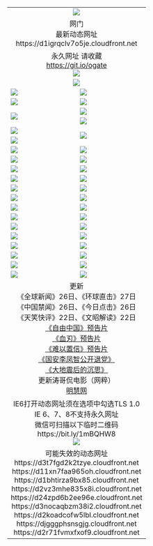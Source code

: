 ﻿<table>
  <tr></tr>
  <tr><td colspan=2 align=center><img src="https://d1igrqclv7o5je.cloudfront.net/Up/oGate.jpg" /></td></tr>
  <tr><td colspan=2 align=center>网门<br>最新动态网址
<br>https://d1igrqclv7o5je.cloudfront.net
    </td>
  </tr>
  <tr>
    <td colspan=2 align=center>永久网址 请收藏<br/><a href="https://git.io/ogate" target="_blank">https://git.io/ogate</a><br/><a href="https://d1igrqclv7o5je.cloudfront.net/Up/0WMGDL2.png" target="_blank"><img src="https://d1igrqclv7o5je.cloudfront.net/Up/0WMGD2.png"/></a></td>
    <!--td align=center>临时网址 微信用<br/><a href="https://bit.ly/1mBQHW8" target="_blank">https://bit.ly/1mBQHW8</a><br/><a href="https://d1igrqclv7o5je.cloudfront.net/Up/0WMGDL3.png" target="_blank"><img src="https://d1igrqclv7o5je.cloudfront.net/Up/0WMGD3.png"/></a></td-->
  </tr>
  <tr>
    <td colspan=2 align=center><a href="https://d1igrqclv7o5je.cloudfront.net/ogUP.aspx?name=0oGate.apk" target="_blank"><img src="https://d1igrqclv7o5je.cloudfront.net/Up/0WMAZ.jpg" /></a></td>
  </tr>
  <tr>
    <td><a href="https://d1igrqclv7o5je.cloudfront.net/ogNice.aspx" target="_blank"><img src="https://d1igrqclv7o5je.cloudfront.net/Up/0WCYY.jpg" /></a></td>
    <td><a href="https://d1igrqclv7o5je.cloudfront.net/onCO.aspx?ob=600%E4%BA%8B%E7%89%A9&op=%E5%A2%9E%E5%88%A0%E6%94%B9&args=WH1~%23%E7%B1%BB%E5%9E%8B6%E6%96%B0%E9%97%BB%7c%23%E7%B1%BB%E5%9E%8B6%E8%AF%84%E8%AE%BA&mode=" target="_blank"><img src="https://d1igrqclv7o5je.cloudfront.net/Up/0WZTT.jpg" /></a></td> 
  </tr>
  <tr>
    <td><a href="https://d1igrqclv7o5je.cloudfront.net/ogDY.aspx" target="_blank"><img src="https://d1igrqclv7o5je.cloudfront.net/Up/0FK.jpg" /></a></td>
    <td><a href="https://d1igrqclv7o5je.cloudfront.net/ogST.aspx" target="_blank"><img src="https://d1igrqclv7o5je.cloudfront.net/Up/0ST.jpg" /></a></td> 
  </tr>
  <tr>
    <td rowspan=2><a href="https://d1igrqclv7o5je.cloudfront.net/ogUP.aspx?name=WJ.mp4&count=480P:1" target="_blank"><img src="https://d1igrqclv7o5je.cloudfront.net/Up/WJ.jpg" /></a></td>
    <td><a href="https://d1igrqclv7o5je.cloudfront.net/ogUP.aspx?name=11DKC.mp4&count=T:2,2:4,1:16" target="_blank"><img src="https://d1igrqclv7o5je.cloudfront.net/Up/11DKC.jpg" /></a></td> 
  </tr>
  <tr>
    <td><a href="https://d1igrqclv7o5je.cloudfront.net/ogUP.aspx?name=LRSH.mp4&count=W:13,2:10" target="_blank"><img src="https://d1igrqclv7o5je.cloudfront.net/Up/LRSH.jpg" /></a></td>
  </tr>
  <tr>
    <td><a href="https://d1igrqclv7o5je.cloudfront.net/ogUP.aspx?name=JQR.mp4&count=2" target="_blank"><img src="https://d1igrqclv7o5je.cloudfront.net/Up/JQR.jpg" /></a></td>   
    <td rowspan=2><a href="https://d1igrqclv7o5je.cloudfront.net/ogUP.aspx?name=JP.mp4&count=9" target="_blank"><img src="https://d1igrqclv7o5je.cloudfront.net/Up/JP.jpg" /></td>
  </tr>
  <tr>
    <td><div><a href="https://d1igrqclv7o5je.cloudfront.net/ogUP.aspx?name=LRWS.mp4&count=7B:7,6B:44,5A:10,5B:35,4A:14,4B:19,3A:10,3B:26,2A:16,2B:21,1A:23,1B:29&current=7B:7" target="_blank"><img src="https://d1igrqclv7o5je.cloudfront.net/Up/LRWS.jpg" /></a></td>
  </tr>
  <tr>
    <td><a href="https://d1igrqclv7o5je.cloudfront.net/ogUP.aspx?name=SSZJ.mp4&count=SP:6,480P:8" target="_blank"><img src="https://d1igrqclv7o5je.cloudfront.net/Up/SSZJ.jpg" /></a></td>
    <td><a href="https://d1igrqclv7o5je.cloudfront.net/ogUP.aspx?name=WH.mp4" target="_blank"><img src="https://d1igrqclv7o5je.cloudfront.net/Up/WH.jpg" /></a></td>
  </tr>
  <tr>
    <td><a href="https://d1igrqclv7o5je.cloudfront.net/ogUP.aspx?name=ZY.mp4&count=2015:16" target="_blank"><img src="https://d1igrqclv7o5je.cloudfront.net/Up/ZY.jpg" /></a</td>
    <td><a href="https://d1igrqclv7o5je.cloudfront.net/ogUP.aspx?name=XTFY.mp4&count=B:2,A:24" target="_blank"><img src="https://d1igrqclv7o5je.cloudfront.net/Up/XTFY.jpg" /></a></td>
  </tr>
  <tr>
    <td><a href="https://d1igrqclv7o5je.cloudfront.net/ogUP.aspx?name=1LYF.mp4&count=2" target="_blank"><img src="https://d1igrqclv7o5je.cloudfront.net/Up/1LYF0.jpg" /></a></td>
    <td><a href="https://d1igrqclv7o5je.cloudfront.net/ogUP.aspx?name=1ZGC.mp4&count=6" target="_blank"><img src="https://d1igrqclv7o5je.cloudfront.net/Up/1ZGC0.jpg" /></a></td>
  </tr>
  <tr>
    <td><a href="https://d1igrqclv7o5je.cloudfront.net/ogUP.aspx?name=1ZKM.mp4&count=3&current=3" target="_blank"><img src="https://d1igrqclv7o5je.cloudfront.net/Up/1ZKM0.jpg" /></a></td>  
    <td><a href="https://d1igrqclv7o5je.cloudfront.net/ogUP.aspx?name=1WWY.mp4&count=6&current=6" target="_blank"><img src="https://d1igrqclv7o5je.cloudfront.net/Up/1WWY0.jpg" /></a></td>
  </tr>
  <tr>
    <td><a href="https://d1igrqclv7o5je.cloudfront.net/ogUP.aspx?name=10JGY.mp4&count=3" target="_blank"><img src="https://d1igrqclv7o5je.cloudfront.net/Up/10JGY0.jpg" /></a></td>
    <td><a href="https://d1igrqclv7o5je.cloudfront.net/ogUP.aspx?name=10CYS.mp4&count=2" target="_blank"><img src="https://d1igrqclv7o5je.cloudfront.net/Up/10CYS0.jpg" /></a></td>
  </tr>
  <tr>
    <td><a href="https://d1igrqclv7o5je.cloudfront.net/ogUP.aspx?name=4SQQ.mp4&count=201602:19,201601:21&current=201602:19" target="_blank"><img src="https://d1igrqclv7o5je.cloudfront.net/Up/4SQQ0.jpg"/></a></td>
    <td><a href="https://d1igrqclv7o5je.cloudfront.net/ogUP.aspx?name=4SHQ.mp4&count=201602:25,201601:28&current=201602:25" target="_blank"><img src="https://d1igrqclv7o5je.cloudfront.net/Up/4SHQ0.jpg"/></a></td>
  </tr>
  <tr>
    <td><a href="https://d1igrqclv7o5je.cloudfront.net/ogUP.aspx?name=4SZG.mp4&count=201602:19,201601:23&current=201602:19" target="_blank"><img src="https://d1igrqclv7o5je.cloudfront.net/Up/4SZG0.jpg"/></a></td>
    <td><a href="https://d1igrqclv7o5je.cloudfront.net/ogUP.aspx?name=4SDJ.mp4&count=201602A:22,201602B:6,201601A:48,201601B:6&current=201602A:22" target="_blank"><img src="https://d1igrqclv7o5je.cloudfront.net/Up/4SDJ0.jpg"/></a></td>
  </tr>
  <tr>
    <td><a href="https://d1igrqclv7o5je.cloudfront.net/ogUP.aspx?name=4CTX.mp4&count=201602:3,201601:4&current=201602:3" target="_blank"><img src="https://d1igrqclv7o5je.cloudfront.net/Up/4CTX0.jpg"/></a></td>
    <td><a href="https://d1igrqclv7o5je.cloudfront.net/ogUP.aspx?name=4CWZ.mp4&count=201602:3,201601:4&current=201602:3" target="_blank"><img src="https://d1igrqclv7o5je.cloudfront.net/Up/4CWZ0.jpg"/></a></td>
  </tr>
  <tr>
    <td><a href="https://d1igrqclv7o5je.cloudfront.net/onUP.aspx?name=https://dwsfx5awq5vcc.cloudfront.net/" target="_blank"><img src="https://d1igrqclv7o5je.cloudfront.net/Up/0DTW.jpg"/></a></td>
    <td><a href="https://d1igrqclv7o5je.cloudfront.net/onUP.aspx?name=https://d240ns8up8earz.cloudfront.net/acenter/" target="_blank"><img src="https://d1igrqclv7o5je.cloudfront.net/Up/0TDW.jpg" /></a></td>
  </tr>
  <tr>
    <td><a href="https://d1igrqclv7o5je.cloudfront.net/onUP.aspx?name=https://d4508d6vomz2p.cloudfront.net/gb/nsc413.htm" target="_blank"><img src="https://d1igrqclv7o5je.cloudfront.net/Up/0DJY.jpg" /></a></td>
    <td><a href="https://d1igrqclv7o5je.cloudfront.net/onUP.aspx?name=https://d3bxwq7vzudb5l.cloudfront.net/xtr/gb/prog204.html" target="_blank"><img src="https://d1igrqclv7o5je.cloudfront.net/Up/0XTR.jpg" /></a></td>
  </tr>
  <tr>
    <td><a href="https://d1igrqclv7o5je.cloudfront.net/onUP.aspx?name=https://d3aj00iefsmfgc.cloudfront.net/" target="_blank"><img src="https://d1igrqclv7o5je.cloudfront.net/Up/0MHW.jpg" /></a></td>
    <td><a href="https://d1igrqclv7o5je.cloudfront.net/onUP.aspx?name=https://d1lcj91uv80klr.cloudfront.net/" target="_blank"><img src="https://d1igrqclv7o5je.cloudfront.net/Up/0ZJW.jpg" /></a></td>
  </tr>
  <tr>
    <td><a href="https://d1igrqclv7o5je.cloudfront.net/ogUP.aspx?name=0FG.zip" target="_blank"><img src="https://d1igrqclv7o5je.cloudfront.net/Up/0FG.jpg" /></a></td>
    <td><a href="https://d1igrqclv7o5je.cloudfront.net/ogUP.aspx?name=0FGA.apk" target="_blank"><img src="https://d1igrqclv7o5je.cloudfront.net/Up/0FGA.jpg" /></a></td>
  </tr>
  <tr>
    <td><a href="https://d1igrqclv7o5je.cloudfront.net/ogUP.aspx?name=0U.zip" target="_blank"><img src="https://d1igrqclv7o5je.cloudfront.net/Up/0U.jpg" /></a></td>
    <td><a href="https://d1igrqclv7o5je.cloudfront.net/ogUP.aspx?name=0UA.apk" target="_blank"><img src="https://d1igrqclv7o5je.cloudfront.net/Up/0UA.jpg" /></a></td>
  </tr>
  <tr>
    <td><a href="https://d1igrqclv7o5je.cloudfront.net/ogUP.aspx?name=0iPPOTV.zip" target="_blank"><img src="https://d1igrqclv7o5je.cloudfront.net/Up/0iPPOTV.jpg" /></a></td>
    <td><a href="https://d1igrqclv7o5je.cloudfront.net/ogUP.aspx?name=0iNTD.apk" target="_blank"><img src="https://d1igrqclv7o5je.cloudfront.net/Up/0iNTD.jpg" /></a></td>
  </tr>
  <tr>
    <td colspan=2 align=center>更新<br>
      《全球新闻》26日、《环球直击》27日<br>
      《中国禁闻》26日、《今日点击》26日<br>
      《天笑快评》22日、《文昭解读》22日<br>
      <a href="https://d1igrqclv7o5je.cloudfront.net/ogUP.aspx?name=11ZYZG0.mp4" target="_blank">《自由中国》预告片</a><br>
      <a href="https://d1igrqclv7o5je.cloudfront.net/ogUP.aspx?name=11XR.mp4" target="_blank">《血刃》预告片</a><br>
      <a href="https://d1igrqclv7o5je.cloudfront.net/ogUP.aspx?name=11NYZX.mp4&count=2" target="_blank">《难以置信》预告片</a><br>
      <a href="https://d1igrqclv7o5je.cloudfront.net/ogUP.aspx?name=4LFZ.mp4" target="_blank">《国安李凤智公开退党》</a><br>
      <a href="https://d1igrqclv7o5je.cloudfront.net/ogUP.aspx?name=4DDZHDCS.mp4" target="_blank">《大地震后的沉思》</a><br>
      更新涛哥侃电影（网粹）<br>
      <a href="https://d1igrqclv7o5je.cloudfront.net/onUP.aspx?name=https://www.minghui.org/" target="_blank">明慧网</a></td>
    </td>
  </tr>
  <tr>
    <td colspan=2 align=center>IE6打开动态网址须在选项中勾选TLS 1.0<br/>IE 6、7、8不支持永久网址<br/>
      微信可扫描以下临时二维码<br/>https://bit.ly/1mBQHW8<br/><a href="https://d1igrqclv7o5je.cloudfront.net/Up/0WMGDL3.png" target="_blank"><img src="https://d1igrqclv7o5je.cloudfront.net/Up/0WMGD3.png"/></a><br>
  </tr>
  <tr>
    <td colspan=2 align=center>可能失效的动态网址
<br>https://d3t7fgd2k2tzye.cloudfront.net
<br>https://d11xn7faa965oh.cloudfront.net
<br>https://d1bhtirza9bx85.cloudfront.net
<br>https://d2vz3mhe835x8i.cloudfront.net
<br>https://d24zpd6b2ee96e.cloudfront.net
<br>https://d3nocaqbzm38i2.cloudfront.net
<br>https://d2koadcofw5lbl.cloudfront.net
<br>https://djgggphsnsgjg.cloudfront.net
<br>https://d2r71fvmxfxof9.cloudfront.net
    </td>
  </tr>
</table>
